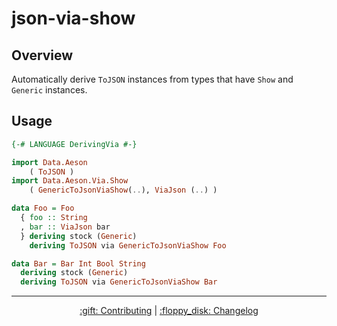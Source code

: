 # json-via-show

## Overview 

Automatically derive `ToJSON` instances from types that have `Show` and `Generic` instances.

## Usage

```hs
{-# LANGUAGE DerivingVia #-}

import Data.Aeson
    ( ToJSON )
import Data.Aeson.Via.Show
    ( GenericToJsonViaShow(..), ViaJson (..) )

data Foo = Foo
  { foo :: String
  , bar :: ViaJson bar
  } deriving stock (Generic)
    deriving ToJSON via GenericToJsonViaShow Foo

data Bar = Bar Int Bool String
  deriving stock (Generic)
  deriving ToJSON via GenericToJsonViaShow Bar
```


<hr/>

<p align="center">
  <a href="../../../CONTRIBUTING.md">:gift: Contributing</a>
  |
  <a href="CHANGELOG.md">:floppy_disk: Changelog</a>
</p>
